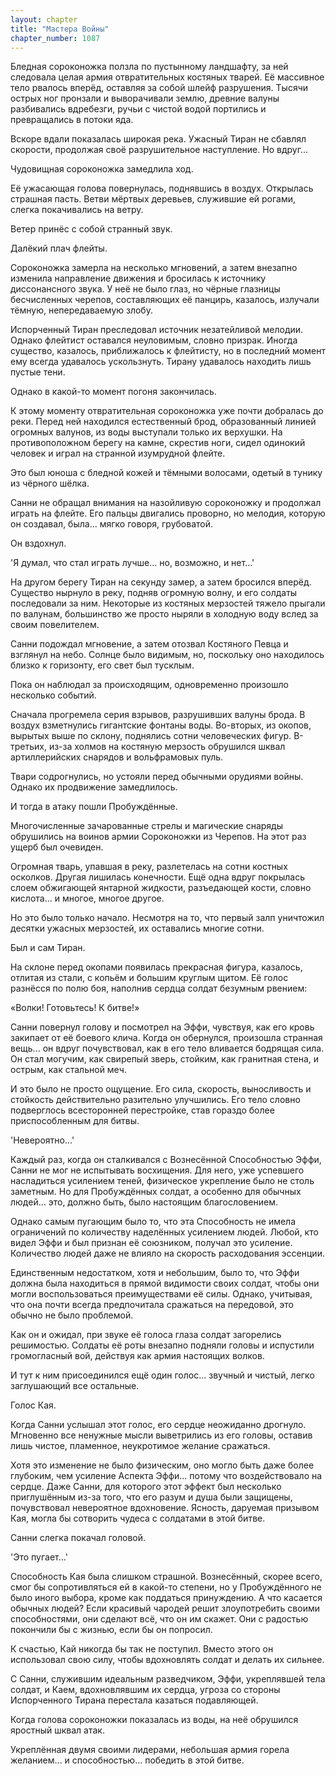 ```yaml
---
layout: chapter
title: "Мастера Войны"
chapter_number: 1087
---
```


Бледная сороконожка ползла по пустынному ландшафту, за ней следовала целая армия отвратительных костяных тварей. Её массивное тело рвалось вперёд, оставляя за собой шлейф разрушения. Тысячи острых ног пронзали и выворачивали землю, древние валуны разбивались вдребезги, ручьи с чистой водой портились и превращались в потоки яда.

Вскоре вдали показалась широкая река. Ужасный Тиран не сбавлял скорости, продолжая своё разрушительное наступление. Но вдруг...

Чудовищная сороконожка замедлила ход.

Её ужасающая голова повернулась, поднявшись в воздух. Открылась страшная пасть. Ветви мёртвых деревьев, служившие ей рогами, слегка покачивались на ветру.

Ветер принёс с собой странный звук.

Далёкий плач флейты.

Сороконожка замерла на несколько мгновений, а затем внезапно изменила направление движения и бросилась к источнику диссонансного звука. У неё не было глаз, но чёрные глазницы бесчисленных черепов, составляющих её панцирь, казалось, излучали тёмную, непередаваемую злобу.

Испорченный Тиран преследовал источник незатейливой мелодии. Однако флейтист оставался неуловимым, словно призрак. Иногда существо, казалось, приближалось к флейтисту, но в последний момент ему всегда удавалось ускользнуть. Тирану удавалось находить лишь пустые тени.

Однако в какой-то момент погоня закончилась.

К этому моменту отвратительная сороконожка уже почти добралась до реки. Перед ней находился естественный брод, образованный линией огромных валунов, из воды выступали только их верхушки. На противоположном берегу на камне, скрестив ноги, сидел одинокий человек и играл на странной изумрудной флейте.

Это был юноша с бледной кожей и тёмными волосами, одетый в тунику из чёрного шёлка.

Санни не обращал внимания на назойливую сороконожку и продолжал играть на флейте. Его пальцы двигались проворно, но мелодия, которую он создавал, была... мягко говоря, грубоватой.

Он вздохнул.

'Я думал, что стал играть лучше... но, возможно, и нет...'

На другом берегу Тиран на секунду замер, а затем бросился вперёд. Существо нырнуло в реку, подняв огромную волну, и его солдаты последовали за ним. Некоторые из костяных мерзостей тяжело прыгали по валунам, большинство же просто ныряли в холодную воду вслед за своим повелителем.

Санни подождал мгновение, а затем отозвал Костяного Певца и взглянул на небо. Солнце было видимым, но, поскольку оно находилось близко к горизонту, его свет был тусклым.

Пока он наблюдал за происходящим, одновременно произошло несколько событий.

Сначала прогремела серия взрывов, разрушивших валуны брода. В воздух взметнулись гигантские фонтаны воды. Во-вторых, из окопов, вырытых выше по склону, поднялись сотни человеческих фигур. В-третьих, из-за холмов на костяную мерзость обрушился шквал артиллерийских снарядов и вольфрамовых пуль.

Твари содрогнулись, но устояли перед обычными орудиями войны. Однако их продвижение замедлилось.

И тогда в атаку пошли Пробуждённые.

Многочисленные зачарованные стрелы и магические снаряды обрушились на воинов армии Сороконожки из Черепов. На этот раз ущерб был очевиден.

Огромная тварь, упавшая в реку, разлетелась на сотни костных осколков. Другая лишилась конечности. Ещё одна вдруг покрылась слоем обжигающей янтарной жидкости, разъедающей кости, словно кислота... и многое, многое другое.

Но это было только начало. Несмотря на то, что первый залп уничтожил десятки ужасных мерзостей, их оставались многие сотни.

Был и сам Тиран.

На склоне перед окопами появилась прекрасная фигура, казалось, отлитая из стали, с копьём и большим круглым щитом. Её голос разнёсся по полю боя, наполнив сердца солдат безумным рвением:

«Волки! Готовьтесь! К битве!»

Санни повернул голову и посмотрел на Эффи, чувствуя, как его кровь закипает от её боевого клича. Когда он обернулся, произошла странная вещь... он вдруг почувствовал, как в его тело вливается бодрящая сила. Он стал могучим, как свирепый зверь, стойким, как гранитная стена, и острым, как стальной меч.

И это было не просто ощущение. Его сила, скорость, выносливость и стойкость действительно разительно улучшились. Его тело словно подверглось всесторонней перестройке, став гораздо более приспособленным для битвы.

'Невероятно...'

Каждый раз, когда он сталкивался с Вознесённой Способностью Эффи, Санни не мог не испытывать восхищения. Для него, уже успевшего насладиться усилением теней, физическое укрепление было не столь заметным. Но для Пробуждённых солдат, а особенно для обычных людей... это, должно быть, было настоящим благословением.

Однако самым пугающим было то, что эта Способность не имела ограничений по количеству наделённых усилением людей. Любой, кто видел Эффи и был признан её союзником, получал это усиление. Количество людей даже не влияло на скорость расходования эссенции.

Единственным недостатком, хотя и небольшим, было то, что Эффи должна была находиться в прямой видимости своих солдат, чтобы они могли воспользоваться преимуществами её силы. Однако, учитывая, что она почти всегда предпочитала сражаться на передовой, это обычно не было проблемой.

Как он и ожидал, при звуке её голоса глаза солдат загорелись решимостью. Солдаты её роты внезапно подняли головы и испустили громогласный вой, действуя как армия настоящих волков.

И тут к ним присоединился ещё один голос... звучный и чистый, легко заглушающий все остальные.

Голос Кая.

Когда Санни услышал этот голос, его сердце неожиданно дрогнуло. Мгновенно все ненужные мысли выветрились из его головы, оставив лишь чистое, пламенное, неукротимое желание сражаться.

Хотя это изменение не было физическим, оно могло быть даже более глубоким, чем усиление Аспекта Эффи... потому что воздействовало на сердце. Даже Санни, для которого этот эффект был несколько приглушённым из-за того, что его разум и душа были защищены, почувствовал невероятное вдохновение. Ясность, даруемая призывом Кая, могла бы сотворить чудеса с солдатами в этой битве.

Санни слегка покачал головой.

'Это пугает...'

Способность Кая была слишком страшной. Вознесённый, скорее всего, смог бы сопротивляться ей в какой-то степени, но у Пробуждённого не было иного выбора, кроме как поддаться принуждению. А что касается обычных людей? Если красивый чародей решит злоупотребить своими способностями, они сделают всё, что он им скажет. Они с радостью покончили бы с жизнью, если бы он попросил.

К счастью, Кай никогда бы так не поступил. Вместо этого он использовал свою силу, чтобы вдохновлять солдат и делать их сильнее.

С Санни, служившим идеальным разведчиком, Эффи, укреплявшей тела солдат, и Каем, вдохновлявшим их сердца, угроза со стороны Испорченного Тирана перестала казаться подавляющей.

Когда голова сороконожки показалась из воды, на неё обрушился яростный шквал атак.

Укреплённая двумя своими лидерами, небольшая армия горела желанием... и способностью... победить в этой битве.